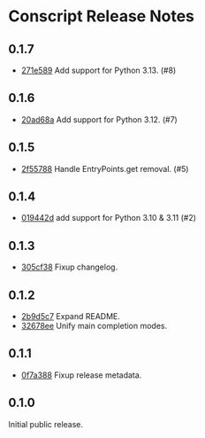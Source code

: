 # Conscript Release Notes

## 0.1.7

+ [271e589](https://github.com/jsirois/conscript/commit/271e589) Add support for Python 3.13. (#8)

## 0.1.6

+ [20ad68a](https://github.com/jsirois/conscript/commit/20ad68a) Add support for Python 3.12. (#7)

## 0.1.5

+ [2f55788](https://github.com/jsirois/conscript/commit/2f55788) Handle EntryPoints.get removal. (#5)

## 0.1.4

+ [019442d](https://github.com/jsirois/conscript/commit/019442d) add support for Python 3.10 & 3.11 (#2)

## 0.1.3

+ [305cf38](https://github.com/jsirois/conscript/commit/305cf38) Fixup changelog.

## 0.1.2

+ [2b9d5c7](https://github.com/jsirois/conscript/commit/2b9d5c7) Expand README.
+ [32678ee](https://github.com/jsirois/conscript/commit/32678ee) Unify main completion modes.

## 0.1.1

+ [0f7a388](https://github.com/jsirois/conscript/commit/0f7a388) Fixup release metadata.

## 0.1.0

Initial public release.


